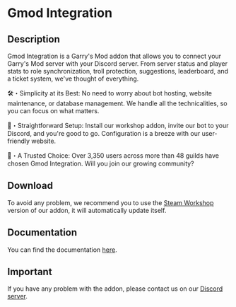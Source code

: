 # Gmod Integration

## Description

Gmod Integration is a Garry's Mod addon that allows you to connect your Garry's Mod server with your Discord server. From server status and player stats to role synchronization, troll protection, suggestions, leaderboard, and a ticket system, we've thought of everything.

🛠️・Simplicity at its Best: No need to worry about bot hosting, website maintenance, or database management. We handle all the technicalities, so you can focus on what matters.

🚀・Straightforward Setup: Install our workshop addon, invite our bot to your Discord, and you're good to go. Configuration is a breeze with our user-friendly website.

🌟・A Trusted Choice: Over 3,350 users across more than 48 guilds have chosen Gmod Integration. Will you join our growing community?

## Download

To avoid any problem, we recommend you to use the [Steam Workshop](https://steamcommunity.com/sharedfiles/filedetails/?id=2558619916) version of our addon, it will automatically update itself.

## Documentation

You can find the documentation [here](https://docs.gmod-integration.com).

## Important

If you have any problem with the addon, please contact us on our [Discord server](https://gmod-integration.com/discord).

